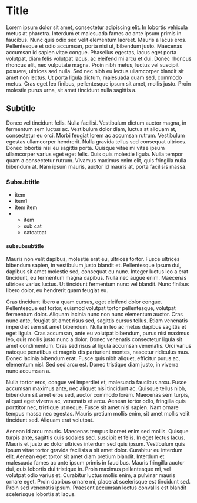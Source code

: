 # Title
Lorem ipsum dolor sit amet, consectetur adipiscing elit. In lobortis vehicula metus at pharetra. Interdum et malesuada fames ac ante ipsum primis in faucibus. Nunc quis odio sed velit elementum laoreet. Mauris a lacus eros. Pellentesque et odio accumsan, porta nisi ut, bibendum justo. Maecenas accumsan id sapien vitae congue. Phasellus egestas, lacus eget porta volutpat, diam felis volutpat lacus, ac eleifend mi arcu et dui. Donec rhoncus rhoncus elit, nec vulputate magna. Proin nibh metus, luctus vel suscipit posuere, ultrices sed nulla. Sed nec nibh eu lectus ullamcorper blandit sit amet non lectus. Ut porta ligula dictum, malesuada quam sed, commodo metus. Cras eget leo finibus, pellentesque ipsum sit amet, mollis justo. Proin molestie purus urna, sit amet tincidunt nulla sagittis a.

## Subtitle
Donec vel tincidunt felis. Nulla facilisi. Vestibulum dictum auctor magna, in fermentum sem luctus ac. Vestibulum dolor diam, luctus at aliquam at, consectetur eu orci. Morbi feugiat lorem ac accumsan rutrum. Vestibulum egestas ullamcorper hendrerit. Nulla gravida tellus sed consequat ultrices. Donec lobortis nisi eu sagittis porta. Quisque vitae mi vitae ipsum ullamcorper varius eget eget felis. Duis quis molestie ligula. Nulla tempor quam a consectetur rutrum. Vivamus maximus enim elit, quis fringilla nulla bibendum at. Nam ipsum mauris, auctor id mauris at, porta facilisis massa.
### Subsubtitle

* item
* item1
* item item
* * item
  * sub cat
  * catcatcat

#### subsubsubtitle
Mauris non velit dapibus, molestie erat eu, ultrices tortor. Fusce ultrices bibendum sapien, in vestibulum justo blandit et. Pellentesque ipsum dui, dapibus sit amet molestie sed, consequat eu nunc. Integer luctus leo a erat tincidunt, eu fermentum magna dapibus. Nulla nec augue enim. Maecenas ultrices varius luctus. Ut tincidunt fermentum nunc vel blandit. Nunc finibus libero dolor, eu hendrerit quam feugiat eu.

Cras tincidunt libero a quam cursus, eget eleifend dolor congue. Pellentesque est tortor, euismod volutpat tortor pellentesque, volutpat fermentum dolor. Aliquam lacinia nunc non nunc elementum auctor. Cras nunc ante, feugiat sit amet risus sed, sagittis cursus tellus. Etiam venenatis imperdiet sem sit amet bibendum. Nulla in leo ac metus dapibus sagittis et eget ligula. Cras accumsan, ante eu volutpat bibendum, purus nisi maximus leo, quis mollis justo nunc a dolor. Donec venenatis consectetur ligula sit amet condimentum. Cras sed risus at ligula accumsan venenatis. Orci varius natoque penatibus et magnis dis parturient montes, nascetur ridiculus mus. Donec lacinia bibendum erat. Fusce quis nibh aliquet, efficitur purus ac, elementum nisl. Sed sed arcu est. Donec tristique diam justo, in viverra nunc accumsan a.

Nulla tortor eros, congue vel imperdiet et, malesuada faucibus arcu. Fusce accumsan maximus ante, nec aliquet nisi tincidunt ac. Quisque tellus nibh, bibendum sit amet eros sed, auctor commodo lorem. Maecenas sem turpis, aliquet eget viverra ac, venenatis et arcu. Aenean tortor odio, fringilla quis porttitor nec, tristique ut neque. Fusce sit amet nisi sapien. Nam ornare tempus massa nec egestas. Mauris pretium mollis enim, sit amet mollis velit tincidunt sed. Aliquam erat volutpat.

Aenean id arcu mauris. Maecenas tempus laoreet enim sed mollis. Quisque turpis ante, sagittis quis sodales sed, suscipit et felis. In eget lectus lacus. Mauris et justo ac dolor ultrices interdum sed quis ipsum. Vestibulum quis ipsum vitae tortor gravida facilisis a sit amet dolor. Curabitur eu interdum elit. Aenean eget tortor sit amet diam pretium blandit. Interdum et malesuada fames ac ante ipsum primis in faucibus. Mauris fringilla auctor dui, quis lobortis dui tristique in. Proin maximus pellentesque mi, vel volutpat odio varius et. Curabitur luctus mollis enim, a pulvinar mauris ornare eget. Proin dapibus ornare mi, placerat scelerisque est tincidunt sed. Proin sed venenatis ipsum. Praesent accumsan lectus convallis est blandit scelerisque lobortis at lacus.
